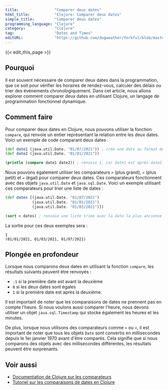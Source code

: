 ```yaml
---
title:                "Comparer deux dates"
html_title:           "Clojure: Comparer deux dates"
simple_title:         "Comparer deux dates"
programming_language: "Clojure"
category:             "Clojure"
tag:                  "Dates and Times"
editURL:              "https://github.com/dogweather/forkful/blob/master/content/fr/clojure/comparing-two-dates.md"
---
```


{{< edit_this_page >}}

## Pourquoi

Il est souvent nécessaire de comparer deux dates dans la programmation, que ce soit pour vérifier les horaires de rendez-vous, calculer des délais ou trier des événements chronologiquement. Dans cet article, nous allons explorer comment comparer deux dates en utilisant Clojure, un langage de programmation fonctionnel dynamique.

## Comment faire

Pour comparer deux dates en Clojure, nous pouvons utiliser la fonction `compare`, qui renvoie un entier représentant la relation entre les deux dates. Voici un exemple de code comparant deux dates :

```Clojure
(def date1 (java.util.Date. "01/07/2021")) ; crée une date au format mm/jj/aaaa
(def date2 (java.util.Date. "01/01/2021"))

(println (compare date1 date2)) ; renvoie 1, car date1 est après date2
```

Nous pouvons également utiliser les comparateurs `>` (plus grand), `<` (plus petit) et `=` (égal) pour comparer deux dates. Ces comparateurs fonctionnent avec des objets `java.util.Date` et `java.sql.Date`. Voici un exemple utilisant ces comparateurs pour trier une liste de dates :

```Clojure
(def dates [(java.util.Date. "01/07/2021")
            (java.util.Date. "01/01/2021")
            (java.util.Date. "01/03/2021")])

(sort < dates) ; renvoie une liste triée avec la date la plus ancienne en premier
```

La sortie pour ces deux exemples sera :

```
1
(01/01/2021, 01/03/2021, 01/07/2021)
```

## Plongée en profondeur

Lorsque nous comparons deux dates en utilisant la fonction `compare`, les résultats suivants peuvent être renvoyés :

- `-1` si la première date est avant la deuxième
- `0` si les deux dates sont égales
- `1` si la première date est après la deuxième.

Il est important de noter que les comparaisons de dates ne prennent pas en compte l'heure. Si nous voulons aussi comparer l'heure, nous devons utiliser un objet `java.sql.Timestamp` qui stocke également les heures et les minutes.

De plus, lorsque nous utilisons des comparateurs comme `>` ou `<`, il est important de noter que tous les objets `Date` sont convertis en millisecondes depuis le 1er janvier 1970 avant d'être comparés. Cela signifie que si nous comparons des objets avec des millisecondes différentes, les résultats peuvent être surprenants.

## Voir aussi

- [Documentation de Clojure sur les comparateurs](https://clojuredocs.org/clojure.core/<)
- [Tutoriel sur les comparaisons de dates en Clojure](https://purelyfunctional.org/compare-dates-in-clojure-without-time-timezones/)